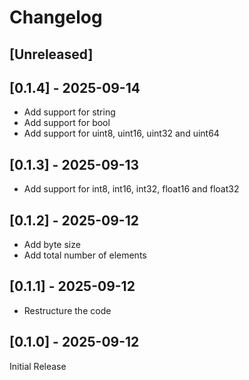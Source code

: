 # Changelog

## [Unreleased]

## [0.1.4] - 2025-09-14

- Add support for string
- Add support for bool
- Add support for uint8, uint16, uint32 and uint64

## [0.1.3] - 2025-09-13

- Add support for int8, int16, int32, float16 and float32

## [0.1.2] - 2025-09-12

- Add byte size
- Add total number of elements

## [0.1.1] - 2025-09-12

- Restructure the code

## [0.1.0] - 2025-09-12

Initial Release
